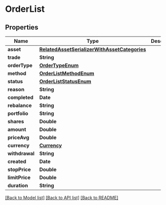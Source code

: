# OrderList

## Properties
Name | Type | Description | Notes
------------ | ------------- | ------------- | -------------
**asset** | [**RelatedAssetSerializerWithAssetCategories**](RelatedAssetSerializerWithAssetCategories.md) |  | [readonly] 
**trade** | **String** |  | [readonly] 
**orderType** | [**OrderTypeEnum**](OrderTypeEnum.md) |  | [readonly] 
**method** | [**OrderListMethodEnum**](OrderListMethodEnum.md) |  | [readonly] 
**status** | [**OrderListStatusEnum**](OrderListStatusEnum.md) |  | [readonly] 
**reason** | **String** |  | [readonly] 
**completed** | **Date** |  | [readonly] 
**rebalance** | **String** |  | [readonly] 
**portfolio** | **String** |  | [readonly] 
**shares** | **Double** |  | [readonly] 
**amount** | **Double** |  | [readonly] 
**priceAvg** | **Double** |  | [readonly] 
**currency** | [**Currency**](Currency.md) |  | 
**withdrawal** | **String** |  | [readonly] 
**created** | **Date** |  | [readonly] 
**stopPrice** | **Double** |  | [readonly] 
**limitPrice** | **Double** |  | [readonly] 
**duration** | **String** |  | [readonly] 

[[Back to Model list]](../README.md#documentation-for-models) [[Back to API list]](../README.md#documentation-for-api-endpoints) [[Back to README]](../README.md)


